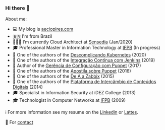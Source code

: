 ### Hi there 👋

<!--
**aeciopires/aeciopires** is a ✨ _special_ ✨ repository because its `README.md` (this file) appears on your GitHub profile.
-->

About me:

- 💻 My blog is [aeciopires.com](http://aeciopires.com)
- 🇧🇷 I'm from Brazil
- 👨🏼‍💻 I’m currently Cloud Architect at [Sensedia](https://sensedia.com) (Jan/2020)
- 🎓 Professional Master in Information Technology at [IFPB](https://www.ifpb.edu.br) (In progress)
- 📖 One of the authors of the [Descomplicando Kubernetes](https://github.com/badtuxx/DescomplicandoKubernetes) (2020)
- 📖 One of the authors of the [Integração Contínua com Jenkins](https://novatec.com.br/livros/jenkins) (2019)
- 📖 Author of the [Gerência de Configuração com Puppet](https://novatec.com.br/livros/puppet) (2017)
- 📖 One of the authors of the [Apostila sobre Puppet](https://github.com/puppet-br/apostila-puppet) (2016)
- 📖 One of the authors of the [De A a Zabbix](https://novatec.com.br/livros/zabbix) (2015)
- 📖 One of the authors of the [Plataforma de Intercâmbio de Conteúdos Digitais](https://pt.scribd.com/doc/123206365/Plataforma-de-Intercambio-de-Conteudos-Digitais) (2014)
- 🎓 Specialist in Information Security at iDEZ College (2013)
- 🎓 Technologist in Computer Networks at [IFPB](https://www.ifpb.edu.br) (2009)

ℹ️ For more information see my resume on the [Linkedin](https://www.linkedin.com/in/aeciopires) or [Lattes](http://lattes.cnpq.br/5154345089398804).

💬 For [contact](http://blog.aeciopires.com/contato)

